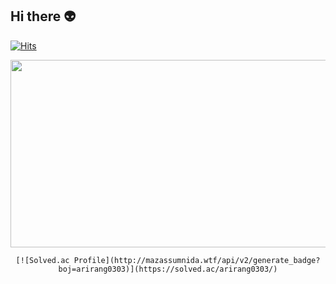 ## Hi there 👽

[![Hits](https://hits.seeyoufarm.com/api/count/incr/badge.svg?url=https%3A%2F%2Fgithub.com%2Fmirinae700%2Fhit-counter&count_bg=%235EB6B4&title_bg=%232C5168&icon=waze.svg&icon_color=%23E7E7E7&title=hits&edge_flat=false)](https://github.com/mirinae700)

<div align="center">
    <a href="https://github.com/devxb/gitanimals" style="text-align: center;">
        <img
          src="https://render.gitanimals.org/farms/mirinae700"
          width="600"
          height="300"
        />
    </a>
    
    [![Solved.ac Profile](http://mazassumnida.wtf/api/v2/generate_badge?boj=arirang0303)](https://solved.ac/arirang0303/)

</div>

  

